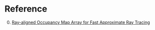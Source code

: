 # Reference

0. [Ray-aligned Occupancy Map Array for Fast Approximate Ray Tracing](https://zheng95z.github.io/publications/roma23)


